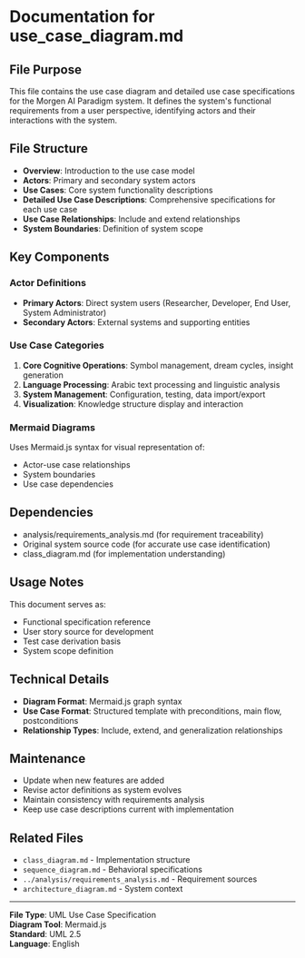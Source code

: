 # Documentation for use_case_diagram.md

## File Purpose
This file contains the use case diagram and detailed use case specifications for the Morgen AI Paradigm system. It defines the system's functional requirements from a user perspective, identifying actors and their interactions with the system.

## File Structure
- **Overview**: Introduction to the use case model
- **Actors**: Primary and secondary system actors
- **Use Cases**: Core system functionality descriptions
- **Detailed Use Case Descriptions**: Comprehensive specifications for each use case
- **Use Case Relationships**: Include and extend relationships
- **System Boundaries**: Definition of system scope

## Key Components

### Actor Definitions
- **Primary Actors**: Direct system users (Researcher, Developer, End User, System Administrator)
- **Secondary Actors**: External systems and supporting entities

### Use Case Categories
1. **Core Cognitive Operations**: Symbol management, dream cycles, insight generation
2. **Language Processing**: Arabic text processing and linguistic analysis
3. **System Management**: Configuration, testing, data import/export
4. **Visualization**: Knowledge structure display and interaction

### Mermaid Diagrams
Uses Mermaid.js syntax for visual representation of:
- Actor-use case relationships
- System boundaries
- Use case dependencies

## Dependencies
- analysis/requirements_analysis.md (for requirement traceability)
- Original system source code (for accurate use case identification)
- class_diagram.md (for implementation understanding)

## Usage Notes
This document serves as:
- Functional specification reference
- User story source for development
- Test case derivation basis
- System scope definition

## Technical Details
- **Diagram Format**: Mermaid.js graph syntax
- **Use Case Format**: Structured template with preconditions, main flow, postconditions
- **Relationship Types**: Include, extend, and generalization relationships

## Maintenance
- Update when new features are added
- Revise actor definitions as system evolves
- Maintain consistency with requirements analysis
- Keep use case descriptions current with implementation

## Related Files
- `class_diagram.md` - Implementation structure
- `sequence_diagram.md` - Behavioral specifications
- `../analysis/requirements_analysis.md` - Requirement sources
- `architecture_diagram.md` - System context

---
**File Type**: UML Use Case Specification  
**Diagram Tool**: Mermaid.js  
**Standard**: UML 2.5  
**Language**: English
